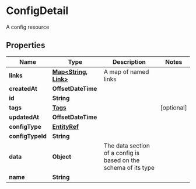 

# ConfigDetail

A config resource

## Properties

| Name | Type | Description | Notes |
|------------ | ------------- | ------------- | -------------|
|**links** | [**Map&lt;String, Link&gt;**](Link.md) | A map of named links |  |
|**createdAt** | **OffsetDateTime** |  |  |
|**id** | **String** |  |  |
|**tags** | [**Tags**](Tags.md) |  |  [optional] |
|**updatedAt** | **OffsetDateTime** |  |  |
|**configType** | [**EntityRef**](EntityRef.md) |  |  |
|**configTypeId** | **String** |  |  |
|**data** | **Object** | The data section of a config is based on the schema of its type |  |
|**name** | **String** |  |  |



